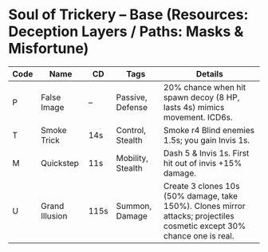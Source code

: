 # Soul of Trickery – Base (Resources: Deception Layers / Paths: Masks & Misfortune)
| Code | Name | CD | Tags | Details |
|------|------|----|------|---------|
| P | False Image | – | Passive, Defense | 20% chance when hit spawn decoy (8 HP, lasts 4s) mimics movement. ICD6s. |
| T | Smoke Trick | 14s | Control, Stealth | Smoke r4 Blind enemies 1.5s; you gain Invis 1s. |
| M | Quickstep | 11s | Mobility, Stealth | Dash 5 & Invis 1s. First hit out of invis +15% damage. |
| U | Grand Illusion | 115s | Summon, Damage | Create 3 clones 10s (50% damage, take 150%). Clones mirror attacks; projectiles cosmetic except 30% chance one is real. |
